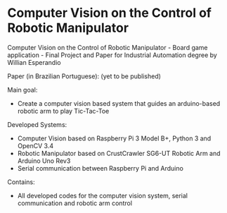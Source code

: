 # Computer Vision on the Control of Robotic Manipulator
Computer Vision on the Control of Robotic Manipulator - Board game application - Final Project and Paper for Industrial Automation degree by Willian Esperandio

Paper (in Brazilian Portuguese): (yet to be published)

Main goal:
  - Create a computer vision based system that guides an arduino-based robotic arm to play Tic-Tac-Toe

Developed Systems:
  - Computer Vision based on Raspberry Pi 3 Model B+, Python 3 and OpenCV 3.4
  - Robotic Manipulator based on CrustCrawler SG6-UT Robotic Arm and Arduino Uno Rev3
  - Serial communication between Raspberry Pi and Arduino

Contains:
  - All developed codes for the computer vision system, serial communication and robotic arm control
